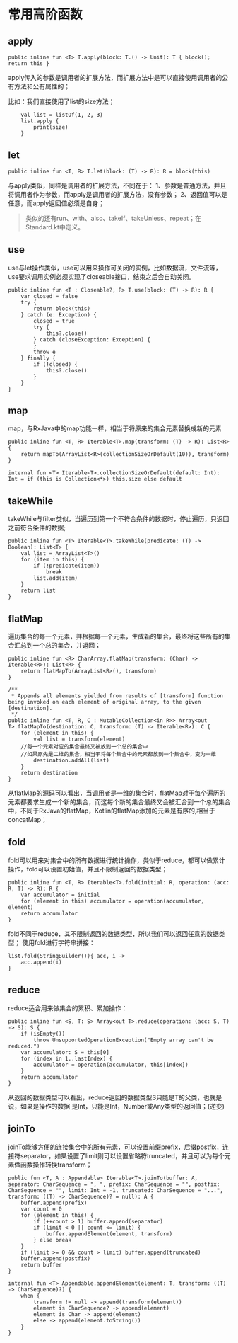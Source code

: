 # 常用高阶函数

## apply

```
public inline fun <T> T.apply(block: T.() -> Unit): T { block(); return this }
```

apply传入的参数是调用者的扩展方法，而扩展方法中是可以直接使用调用者的公有方法和公有属性的；

比如：我们直接使用了list的size方法；

```
    val list = listOf(1, 2, 3)
    list.apply {
        print(size)
    }
```

## let

```
public inline fun <T, R> T.let(block: (T) -> R): R = block(this)
```
与apply类似，同样是调用者的扩展方法，不同在于：
1、参数是普通方法，并且将调用者作为参数，而apply是调用者的扩展方法，没有参数；
2、返回值可以是任意，而apply返回值必须是自身；

> 类似的还有run、with、also、takeIf、takeUnless、repeat；在Standard.kt中定义。

## use

use与let操作类似，use可以用来操作可关闭的实例，比如数据流，文件流等，use要求调用实例必须实现了closeable接口，结束之后会自动关闭。
```
public inline fun <T : Closeable?, R> T.use(block: (T) -> R): R {
    var closed = false
    try {
        return block(this)
    } catch (e: Exception) {
        closed = true
        try {
            this?.close()
        } catch (closeException: Exception) {
        }
        throw e
    } finally {
        if (!closed) {
            this?.close()
        }
    }
}
```

## map

map，与RxJava中的map功能一样，相当于将原来的集合元素替换成新的元素
```
public inline fun <T, R> Iterable<T>.map(transform: (T) -> R): List<R> {
    return mapTo(ArrayList<R>(collectionSizeOrDefault(10)), transform)
}

internal fun <T> Iterable<T>.collectionSizeOrDefault(default: Int): Int = if (this is Collection<*>) this.size else default
```

## takeWhile

takeWhile与filter类似，当遍历到第一个不符合条件的数据时，停止遍历，只返回之前符合条件的数据;
```
public inline fun <T> Iterable<T>.takeWhile(predicate: (T) -> Boolean): List<T> {
    val list = ArrayList<T>()
    for (item in this) {
        if (!predicate(item))
            break
        list.add(item)
    }
    return list
}
```

## flatMap

遍历集合的每一个元素，并根据每一个元素，生成新的集合，最终将这些所有的集合汇总到一个总的集合，并返回；
```
public inline fun <R> CharArray.flatMap(transform: (Char) -> Iterable<R>): List<R> {
    return flatMapTo(ArrayList<R>(), transform)
}

/**
 * Appends all elements yielded from results of [transform] function being invoked on each element of original array, to the given [destination].
 */
public inline fun <T, R, C : MutableCollection<in R>> Array<out T>.flatMapTo(destination: C, transform: (T) -> Iterable<R>): C {
    for (element in this) {
        val list = transform(element)
	//每一个元素对应的集合最终又被放到一个总的集合中
	//如果原先是二维的集合，相当于将每个集合中的元素都放到一个集合中，变为一维
        destination.addAll(list)
    }
    return destination
}
```

  从flatMap的源码可以看出，当调用者是一维的集合时，flatMap对于每个遍历的元素都要求生成一个新的集合，而这每个新的集合最终又会被汇合到一个总的集合中，不同于RxJava的flatMap，Kotlin的flatMap添加的元素是有序的,相当于concatMap；
  
## fold

fold可以用来对集合中的所有数据进行统计操作，类似于reduce，都可以做累计操作，fold可以设置初始值，并且不限制返回的数据类型；
```
public inline fun <T, R> Iterable<T>.fold(initial: R, operation: (acc: R, T) -> R): R {
    var accumulator = initial
    for (element in this) accumulator = operation(accumulator, element)
    return accumulator
}
```
fold不同于reduce，其不限制返回的数据类型，所以我们可以返回任意的数据类型；
使用fold进行字符串拼接：
```
list.fold(StringBuilder()){ acc, i ->
    acc.append(i)
}
```

## reduce

reduce适合用来做集合的累积、累加操作：
```
public inline fun <S, T: S> Array<out T>.reduce(operation: (acc: S, T) -> S): S {
    if (isEmpty())
        throw UnsupportedOperationException("Empty array can't be reduced.")
    var accumulator: S = this[0]
    for (index in 1..lastIndex) {
        accumulator = operation(accumulator, this[index])
    }
    return accumulator
}
```
  从返回的数据类型可以看出，reduce返回的数据类型S只能是T的父类，也就是说，如果是操作的数据
是Int，只能是Int，Number或Any类型的返回值；(逆变)

## joinTo

joinTo能够方便的连接集合中的所有元素，可以设置前缀prefix，后缀postfix，连接符separator，如果设置了limit则可以设置省略符truncated，并且可以为每个元素做函数操作转换transform；

```
public fun <T, A : Appendable> Iterable<T>.joinTo(buffer: A, separator: CharSequence = ", ", prefix: CharSequence = "", postfix: CharSequence = "", limit: Int = -1, truncated: CharSequence = "...", transform: ((T) -> CharSequence)? = null): A {
    buffer.append(prefix)
    var count = 0
    for (element in this) {
        if (++count > 1) buffer.append(separator)
        if (limit < 0 || count <= limit) {
            buffer.appendElement(element, transform)
        } else break
    }
    if (limit >= 0 && count > limit) buffer.append(truncated)
    buffer.append(postfix)
    return buffer
}

internal fun <T> Appendable.appendElement(element: T, transform: ((T) -> CharSequence)?) {
    when {
        transform != null -> append(transform(element))
        element is CharSequence? -> append(element)
        element is Char -> append(element)
        else -> append(element.toString())
    }
}
```
